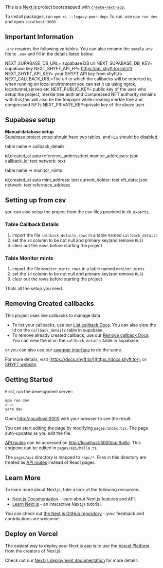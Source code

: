 
<!-- @TODO -->

This is a [Next.js](https://nextjs.org/) project bootstrapped with [`create-next-app`](https://github.com/vercel/next.js/tree/canary/packages/create-next-app).

To install packages, run `npm ci --legacy-peer-deps`
To run, use `npm run dev` and open `localhost:3000`

## Important Information
`.env` requires the following variables. You can also rename the `sample.env` file to `.env` and fill in the details listed below.

NEXT_SUPABASE_DB_URL= supabase DB url
NEXT_SUPABASE_DB_KEY= supabase key
NEXT_SHYFT_API_EP= https://api.shyft.to/sol/v1/
NEXT_SHYFT_API_KEY= your SHYFT API key from shyft.to
NEXT_CALLBACK_URL=The url to which the callbacks will be reported to, when running on local environment you can set it up using ngrok, localtunnel,serveo etc
NEXT_PUBLIC_KEY= public key of the user who setup the project, merkle tree auth and Compressed NFT authority remains with this,this will also be the feepayer while creating merkle tree and compressed NFTs
NEXT_PRIVATE_KEY=private key of the above user
## Supabase setup

**Manual database setup**  
Supabase project setup should have two tables, and `RLS` should be disabled.

table name-> callback_details

id,created_at auto
reference_address:text
monitor_addresses: json
callback_id: text
network: text

table name -> monitor_mints

id,created_at auto
mint_address: text
current_holder: text
nft_data: json
network: text
refernece_address

## Setting up from csv
you can also setup the project from the csv files provided in `db_exports`, 

### Table Callback Details
1. import the file `callback_details_rows` in a table named `callback_details`
2. set the `id` column to be not null and primary key(and remove `RLS`)
3. clear out the rows before starting the project 

### Table Monitor mints
1. import the file `monitor_mints_rows` in a table named `monitor_mints`
2. set the `id` column to be not null and primary key(and remove `RLS`)
3. clear out the rows before starting the project 

Thats all the setup you need.

## Removing Created callbacks

This project uses live callbacks to manage data.
- To list your callbacks, use our [List callback Docs](https://docs.shyft.to/start-hacking/callbacks#list-callbacks). You can also view the id on the `callback_details` table in supabase.
- To remove already created callback, use our [Remove callback Docs](https://docs.shyft.to/start-hacking/callbacks#remove-a-callback). You can view the id on the `callback_details` table in supabase.

or you can also use our [swagger interface](https://api.shyft.to/sol/api/explore/) to do the same.

For more details, visit [https://docs.shyft.to/](https://docs.shyft.to/), or [SHYFT website](https://shyft.to/).


## Getting Started

First, run the development server:

```bash
npm run dev
# or
yarn dev
```

Open [http://localhost:3000](http://localhost:3000) with your browser to see the result.

You can start editing the page by modifying `pages/index.tsx`. The page auto-updates as you edit the file.

[API routes](https://nextjs.org/docs/api-routes/introduction) can be accessed on [http://localhost:3000/api/hello](http://localhost:3000/api/hello). This endpoint can be edited in `pages/api/hello.ts`.

The `pages/api` directory is mapped to `/api/*`. Files in this directory are treated as [API routes](https://nextjs.org/docs/api-routes/introduction) instead of React pages.

## Learn More

To learn more about Next.js, take a look at the following resources:

- [Next.js Documentation](https://nextjs.org/docs) - learn about Next.js features and API.
- [Learn Next.js](https://nextjs.org/learn) - an interactive Next.js tutorial.

You can check out [the Next.js GitHub repository](https://github.com/vercel/next.js/) - your feedback and contributions are welcome!

## Deploy on Vercel

The easiest way to deploy your Next.js app is to use the [Vercel Platform](https://vercel.com/new?utm_medium=default-template&filter=next.js&utm_source=create-next-app&utm_campaign=create-next-app-readme) from the creators of Next.js.

Check out our [Next.js deployment documentation](https://nextjs.org/docs/deployment) for more details.
